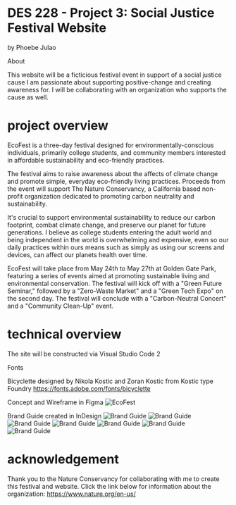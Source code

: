 # DES 228 - Project 3: Social Justice Festival Website

by Phoebe Julao

About

This website will be a ficticious festival event in support of a social justice cause I am passionate about supporting positive-change and creating awareness for. I will be collaborating with an organization who supports the cause as well.

# project overview
EcoFest is a three-day festival designed for environmentally-conscious individuals, primarily college students, and community members interested in affordable sustainability and eco-friendly practices.

The festival aims to raise awareness about the affects of climate change and promote simple, everyday eco-friendly living practices. Proceeds from the event will support The Nature Conservancy, a California based non-profit organization dedicated to promoting carbon neutrality and sustainability.

It's crucial to support environmental sustainability to reduce our carbon footprint, combat climate change, and preserve our planet for future generations. I believe as college students entering the adult world and being independent in the world is overwhelming and expensive, even so our daily practices within ours means such as simply as using our screens and devices, can affect our planets health over time.

EcoFest will take place from May 24th to May 27th at Golden Gate Park, featuring a series of events aimed at promoting sustainable living and environmental conservation. The festival will kick off with a "Green Future Seminar," followed by a "Zero-Waste Market" and a "Green Tech Expo" on the second day. The festival will conclude with a "Carbon-Neutral Concert" and a "Community Clean-Up" event.
# technical overview

The site will be constructed via Visual Studio Code 2

Fonts

Bicyclette designed by Nikola Kostic and Zoran Kostic from Kostic type Foundry
https://fonts.adobe.com/fonts/bicyclette

Concept and Wireframe in Figma
![EcoFest](./img/ecofestwf.jpg)

Brand Guide created in InDesign 
![Brand Guide](./img/brandguideone.jpg)
![Brand Guide](./img/brandguidemoodb.jpg)
![Brand Guide](./img/brandguidelogoinspo.jpg)
![Brand Guide](./img/brandguidepattern.jpg)
![Brand Guide](./img/brandguidecolor.jpg)
![Brand Guide](./img/brandguidetypogr.jpg)
![Brand Guide](./img/brandguideslayout.jpg)



# acknowledgement

Thank you to the Nature Conservancy for collaborating with me to create this festival and website. Click the link below for information about the organization:
https://www.nature.org/en-us/
